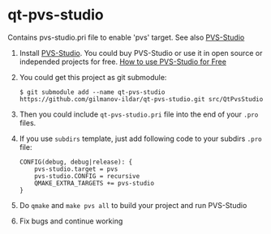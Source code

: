 # qt-pvs-studio
Contains pvs-studio.pri file to enable 'pvs' target. See also [PVS-Studio](http://www.viva64.com/en/pvs-studio/)

1. Install [PVS-Studio](http://www.viva64.com/en/pvs-studio/). You could buy PVS-Studio or use it in open source or independed projects for free. [How to use PVS-Studio for Free](http://www.viva64.com/en/b/0457/)
2. You could get this project as git submodule:

    ```
    $ git submodule add --name qt-pvs-studio https://github.com/gilmanov-ildar/qt-pvs-studio.git src/QtPvsStudio
    ```
3. Then you could include `qt-pvs-studio.pri` file into the end of your `.pro` files.
4. If you use `subdirs` template, just add following code to your subdirs `.pro` file:

    ```
    CONFIG(debug, debug|release): {
        pvs-studio.target = pvs
        pvs-studio.CONFIG = recursive
        QMAKE_EXTRA_TARGETS += pvs-studio
    }
    ```
5. Do `qmake` and `make pvs all` to build your project and run PVS-Studio
6. Fix bugs and continue working
